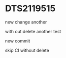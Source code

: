 # DTS2119515

new change
another

with out delete
another
test

new commit

skip CI without delete 
